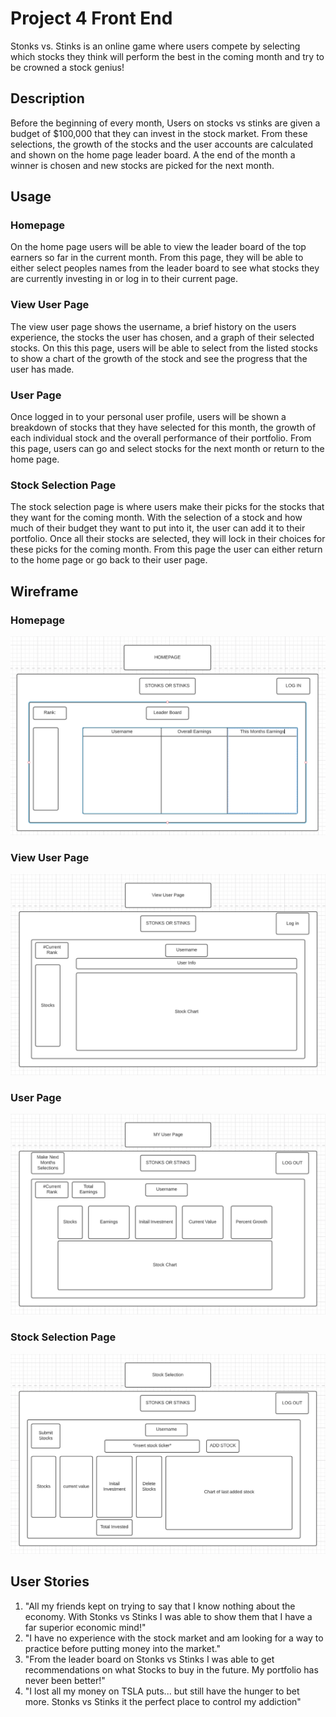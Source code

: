 # Project 4 Front End
Stonks vs. Stinks is an online game where users compete by selecting which stocks they think will perform the best in the coming month and try to be crowned a stock genius!

## Description
Before the beginning of every month, Users on stocks vs stinks are given a budget of $100,000 that they can invest in the stock market. From these selections, the growth of the stocks and the user accounts are calculated and shown on the home page leader board. A the end of the month a winner is chosen and new stocks are picked for the next month.


## Usage
### Homepage
On the home page users will be able to view the leader board of the top earners so far in the current month. From this page, they will be able to either select peoples names from the leader board to see what stocks they are currently investing in or log in to their current page.

### View User Page
The view user page shows the username, a brief history on the users experience, the stocks the user has chosen, and a graph of their selected stocks. On this this page, users will be able to select from the listed stocks to show a chart of the growth of the stock and see the progress that the user has made.

### User Page
Once logged in to your personal user profile, users will be shown a breakdown of stocks that they have selected for this month, the growth of each individual stock and the overall performance of their portfolio. From this page, users can go and select stocks for the next month or return to the home page.


### Stock Selection Page
The stock selection page is where users make their picks for the stocks that they want for the coming month. With the selection of a stock and how much of their budget they want to put into it, the user can add it to their portfolio. Once all their stocks are selected, they will lock in their choices for these picks for the coming month. From this page the user can either return to the home page or go back to their user page.


## Wireframe

### Homepage
![Homepage](./images/Project4Homepage.png)

### View User Page
![View User Page](./images/Project4ViewUser.png)

### User Page
![User Page](./images/Project4User.png)

### Stock Selection Page
![Stock Selection](./images/Project4Select.png)

## User Stories
1) "All my friends kept on trying to say that I know nothing about the economy. With Stonks vs Stinks I was able to show them that I have a far superior economic mind!"
2) "I have no experience with the stock market and am looking for a way to practice before putting money into the market."
3) "From the leader board on Stonks vs Stinks I was able to get recommendations on what Stocks to buy in the future. My portfolio has never been better!"
4) "I lost all my money on TSLA puts... but still have the hunger to bet more. Stonks vs Stinks it the perfect place to control my addiction"
